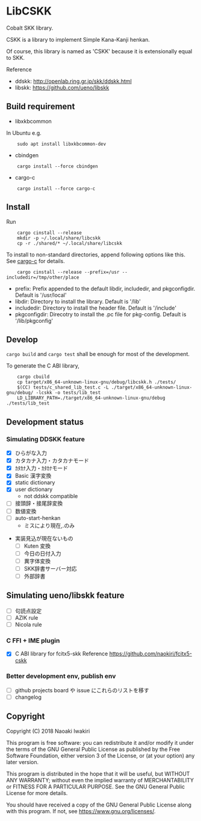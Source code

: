 

# LibCSKK

Cobalt SKK library.

CSKK is a library to implement Simple Kana-Kanji henkan.

Of course, this library is named as 'CSKK' because it is extensionally equal to SKK.

Reference
- ddskk: http://openlab.ring.gr.jp/skk/ddskk.html
- libskk: https://github.com/ueno/libskk

## Build requirement

- libxkbcommon

In Ubuntu e.g.

```shell
    sudo apt install libxkbcommon-dev
```

- cbindgen

```shell
    cargo install --force cbindgen
```

- cargo-c

```shell
    cargo install --force cargo-c
```

## Install

Run

```shell
    cargo cinstall --release
    mkdir -p ~/.local/share/libcskk
    cp -r ./shared/* ~/.local/share/libcskk
```

To install to non-standard directories, append following options like this. See
[cargo-c](https://github.com/lu-zero/cargo-c)  for details.

```shell
    cargo cinstall --release --prefix=/usr --includedir=/tmp/other/place
```

- prefix: Prefix appended to the default libdir, includedir, and pkgconfigdir. Default is '/usr/local'
- libdir: Directory to install the library. Default is '/lib'
- includedir: Directory to install the header file. Default is '/include'
- pkgconfigdir: Direcotry to install the .pc file for pkg-config. Default is '/lib/pkgconfig'

## Develop

`cargo build` and `cargo test` shall be enough for most of the development.

To generate the C ABI library,

```shell
    cargo cbuild 
    cp target/x86_64-unknown-linux-gnu/debug/libcskk.h ./tests/
    $(CC) tests/c_shared_lib_test.c -L ./target/x86_64-unknown-linux-gnu/debug/ -lcskk -o tests/lib_test
    LD_LIBRARY_PATH=./target/x86_64-unknown-linux-gnu/debug ./tests/lib_test
```

## Development status

### Simulating DDSKK feature

- [x] ひらがな入力
- [x] カタカナ入力・カタカナモード
- [x] ｶﾀｶﾅ入力・ｶﾀｶﾅモード
- [x] Basic 漢字変換
- [x] static dictionary
- [x] user dictionary
    - not ddskk compatible
- [ ] 接頭辞・接尾辞変換
- [ ] 数値変換
- [ ] auto-start-henkan
    - ミスにより現在,.のみ
- 実装見込が現在ないもの
    - [ ] Kuten 変換
    - [ ] 今日の日付入力
    - [ ] 異字体変換
    - [ ] SKK辞書サーバー対応
    - [ ] 外部辞書

## Simulating ueno/libskk feature

- [ ] 句読点設定
- [ ] AZIK rule
- [ ] Nicola rule

### C FFI + IME plugin

- [x] C ABI library for fcitx5-skk
  Reference https://github.com/naokiri/fcitx5-cskk

### Better development env, publish env

- [ ] github projects board や issue にこれらのリストを移す
- [ ] changelog

## Copyright

Copyright (C) 2018 Naoaki Iwakiri

This program is free software: you can redistribute it and/or modify it under the terms of the GNU General Public
License as published by the Free Software Foundation, either version 3 of the License, or
(at your option) any later version.

This program is distributed in the hope that it will be useful, but WITHOUT ANY WARRANTY; without even the implied
warranty of MERCHANTABILITY or FITNESS FOR A PARTICULAR PURPOSE. See the GNU General Public License for more details.

You should have received a copy of the GNU General Public License along with this program. If not,
see <https://www.gnu.org/licenses/>.

